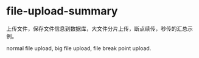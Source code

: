 # file-upload-summary

上传文件，保存文件信息到数据库，大文件分片上传，断点续传，秒传的汇总示例。

normal file upload, big file upload, file break point upload.
